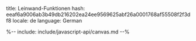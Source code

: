 title: Leinwand-Funktionen
hash: eeaf6a9006ab3b49db216202ea24ee9569625abf26a0001768af55508f2f3df8
locale: de
language: German

<div class="cogsci-jsdoc" markdown="1">

%-- include: include/javascript-api/canvas.md --%

</div>